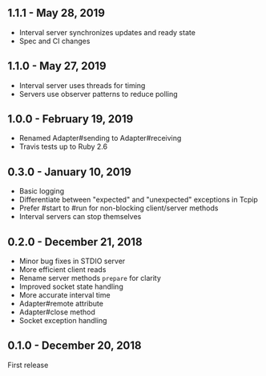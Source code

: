 ## 1.1.1 - May 28, 2019
- Interval server synchronizes updates and ready state
- Spec and CI changes

## 1.1.0 - May 27, 2019
- Interval server uses threads for timing
- Servers use observer patterns to reduce polling

## 1.0.0 - February 19, 2019
- Renamed Adapter#sending to Adapter#receiving
- Travis tests up to Ruby 2.6

## 0.3.0 - January 10, 2019
- Basic logging
- Differentiate between "expected" and "unexpected" exceptions in Tcpip
- Prefer #start to #run for non-blocking client/server methods
- Interval servers can stop themselves

## 0.2.0 - December 21, 2018
- Minor bug fixes in STDIO server
- More efficient client reads
- Rename server methods `prepare` for clarity
- Improved socket state handling
- More accurate interval time
- Adapter#remote attribute
- Adapter#close method
- Socket exception handling

## 0.1.0 - December 20, 2018
First release
